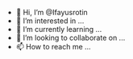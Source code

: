 - 👋 Hi, I’m @Ifayusrotin
- 👀 I’m interested in ...
- 🌱 I’m currently learning ...
- 💞️ I’m looking to collaborate on ...
- 📫 How to reach me ...

<!---
Ifayusrotin/Ifayusrotin is a ✨ special ✨ repository because its `README.md` (this file) appears on your GitHub profile.
You can click the Preview link to take a look at your changes.
--->
